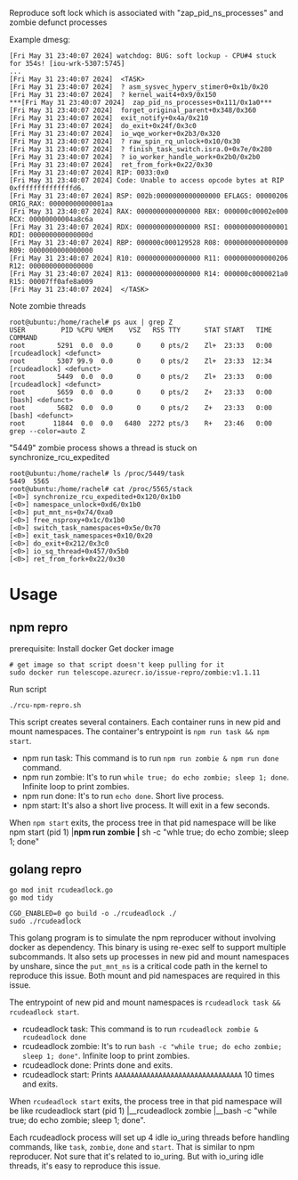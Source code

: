 Reproduce soft lock which is associated with "zap_pid_ns_processes" and zombie defunct processes

Example dmesg:
```
[Fri May 31 23:40:07 2024] watchdog: BUG: soft lockup - CPU#4 stuck for 354s! [iou-wrk-5307:5745] 
...
[Fri May 31 23:40:07 2024]  <TASK>
[Fri May 31 23:40:07 2024]  ? asm_sysvec_hyperv_stimer0+0x1b/0x20
[Fri May 31 23:40:07 2024]  ? kernel_wait4+0x9/0x150
***[Fri May 31 23:40:07 2024]  zap_pid_ns_processes+0x111/0x1a0***
[Fri May 31 23:40:07 2024]  forget_original_parent+0x348/0x360
[Fri May 31 23:40:07 2024]  exit_notify+0x4a/0x210
[Fri May 31 23:40:07 2024]  do_exit+0x24f/0x3c0
[Fri May 31 23:40:07 2024]  io_wqe_worker+0x2b3/0x320
[Fri May 31 23:40:07 2024]  ? raw_spin_rq_unlock+0x10/0x30
[Fri May 31 23:40:07 2024]  ? finish_task_switch.isra.0+0x7e/0x280
[Fri May 31 23:40:07 2024]  ? io_worker_handle_work+0x2b0/0x2b0
[Fri May 31 23:40:07 2024]  ret_from_fork+0x22/0x30
[Fri May 31 23:40:07 2024] RIP: 0033:0x0
[Fri May 31 23:40:07 2024] Code: Unable to access opcode bytes at RIP 0xffffffffffffffd6.
[Fri May 31 23:40:07 2024] RSP: 002b:0000000000000000 EFLAGS: 00000206 ORIG_RAX: 00000000000001aa
[Fri May 31 23:40:07 2024] RAX: 0000000000000000 RBX: 000000c00002e000 RCX: 00000000004a8c6a
[Fri May 31 23:40:07 2024] RDX: 0000000000000000 RSI: 0000000000000001 RDI: 000000000000000d
[Fri May 31 23:40:07 2024] RBP: 000000c000129528 R08: 0000000000000000 R09: 0000000000000000
[Fri May 31 23:40:07 2024] R10: 0000000000000000 R11: 0000000000000206 R12: 0000000000000000
[Fri May 31 23:40:07 2024] R13: 0000000000000000 R14: 000000c0000021a0 R15: 00007ff0afe8a009
[Fri May 31 23:40:07 2024]  </TASK>

```
Note zombie threads
```
root@ubuntu:/home/rachel# ps aux | grep Z
USER         PID %CPU %MEM    VSZ   RSS TTY      STAT START   TIME COMMAND
root        5291  0.0  0.0      0     0 pts/2    Zl+  23:33   0:00 [rcudeadlock] <defunct>
root        5307 99.9  0.0      0     0 pts/2    Zl+  23:33  12:34 [rcudeadlock] <defunct>
root        5449  0.0  0.0      0     0 pts/2    Zl+  23:33   0:00 [rcudeadlock] <defunct>
root        5659  0.0  0.0      0     0 pts/2    Z+   23:33   0:00 [bash] <defunct>
root        5682  0.0  0.0      0     0 pts/2    Z+   23:33   0:00 [bash] <defunct>
root       11844  0.0  0.0   6480  2272 pts/3    R+   23:46   0:00 grep --color=auto Z
```
"5449" zombie process shows a thread is stuck on synchronize_rcu_expedited
```
root@ubuntu:/home/rachel# ls /proc/5449/task
5449  5565
root@ubuntu:/home/rachel# cat /proc/5565/stack
[<0>] synchronize_rcu_expedited+0x120/0x1b0
[<0>] namespace_unlock+0xd6/0x1b0
[<0>] put_mnt_ns+0x74/0xa0
[<0>] free_nsproxy+0x1c/0x1b0
[<0>] switch_task_namespaces+0x5e/0x70
[<0>] exit_task_namespaces+0x10/0x20
[<0>] do_exit+0x212/0x3c0
[<0>] io_sq_thread+0x457/0x5b0
[<0>] ret_from_fork+0x22/0x30 
```

# Usage
## npm repro
prerequisite: Install docker
Get docker image
```
# get image so that script doesn't keep pulling for it
sudo docker run telescope.azurecr.io/issue-repro/zombie:v1.1.11
```
Run script
```
./rcu-npm-repro.sh
```
This script creates several containers. Each container runs in new pid and mount namespaces. The container's entrypoint is `npm run task && npm start`.
- npm run task: This command is to run `npm run zombie & npm run done` command.
- npm run zombie: It's to run `while true; do echo zombie; sleep 1; done`. Infinite loop to print zombies.
- npm run done: It's to run `echo done`. Short live process.
- npm start: It's also a short live process. It will exit in a few seconds.

When `npm start` exits, the process tree in that pid namespace will be like
npm start (pid 1)
   |__npm run zombie
           |__ sh -c "whle true; do echo zombie; sleep 1; done"

## golang repro
```
go mod init rcudeadlock.go
go mod tidy

CGO_ENABLED=0 go build -o ./rcudeadlock ./
sudo ./rcudeadlock
```
This golang program is to simulate the npm reproducer without involving docker as dependency. This binary is using re-exec self to support multiple subcommands. It  also sets up processes in new pid and mount namespaces by unshare, since the `put_mnt_ns` is a critical code path in the kernel to reproduce this issue. Both mount and pid namespaces are required in this issue.

The entrypoint of new pid and mount namespaces is `rcudeadlock task && rcudeadlock start`.
- rcudeadlock task: This command is to run `rcudeadlock zombie & rcudeadlock done`
- rcudeadlock zombie: It's to run `bash -c "while true; do echo zombie; sleep 1; done"`. Infinite loop to print zombies.
- rcudeadlock done: Prints done and exits.
- rcudeadlock start: Prints `AAAAAAAAAAAAAAAAAAAAAAAAAAAAAAAA` 10 times and exits.

When `rcudeadlock start` exits, the process tree in that pid namespace will be like
rcudeadlock start (pid 1)
   |__rcudeadlock zombie
           |__bash -c "while true; do echo zombie; sleep 1; done".

Each rcudeadlock process will set up 4 idle io_uring threads before handling commands, like `task`, `zombie`, `done` and `start`. That is similar to npm reproducer. Not sure that it's related to io_uring. But with io_uring idle threads, it's easy to reproduce this issue.
